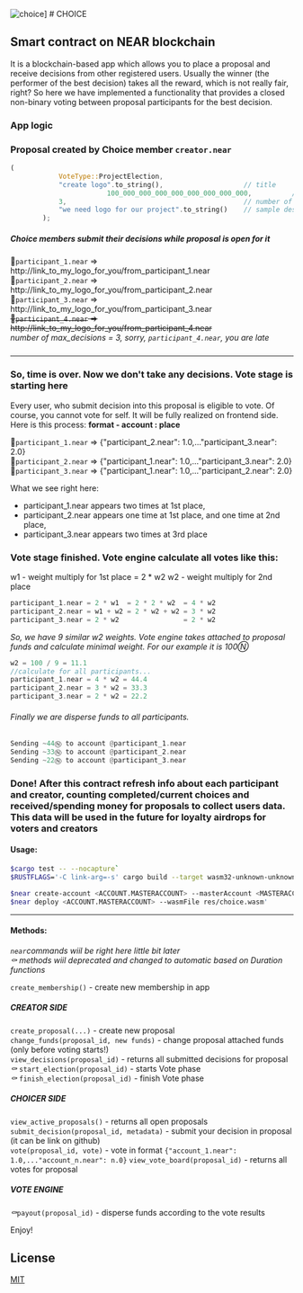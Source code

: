  ![choice](https://github.com/YellingOilbird/choice/assets/logo5.png)] # CHOICE
## Smart contract on NEAR blockchain

It is a blockchain-based app which allows you to place a proposal and receive decisions from other registered users.
Usually the winner (the performer of the best decision) takes all the reward, which is not really fair, right?
So here we have implemented a functionality that provides a closed non-binary voting between proposal participants for the best decision.

### App logic
### Proposal created by Choice member ```creator.near```
```rust
(
			VoteType::ProjectElection,          
			"create logo".to_string(),                    // title  
                        100_000_000_000_000_000_000_000_000,          // 100Ⓝ  
			3,                                            // number of max_decisions  
			"we need logo for our project".to_string()    // sample description  
		);
```
##### Choice members submit their decisions while proposal is open for it
👨```participant_1.near``` =>  http://link_to_my_logo_for_you/from_participant_1.near   
👨```participant_2.near``` =>  http://link_to_my_logo_for_you/from_participant_2.near  
👨```participant_3.near``` =>  http://link_to_my_logo_for_you/from_participant_3.near  
~~👤```participant_4.near``` =>  http://link_to_my_logo_for_you/from_participant_4.near~~  
*number of max_decisions = 3, sorry, ```participant_4.near```, you are late*
#####
---
### So, time is over. Now we don't take any decisions. Vote stage is starting here
Every user, who submit decision into this proposal is eligible to vote. Of course, you cannot vote for self.
It will be fully realized on frontend side. Here is this process:
**format - account : place**  

👨```participant_1.near``` =>  {"participant_2.near": 1.0,..."participant_3.near": 2.0}  
👨```participant_2.near``` =>  {"participant_1.near": 1.0,..."participant_3.near": 2.0}  
👨```participant_3.near``` =>  {"participant_1.near": 1.0,..."participant_2.near": 2.0}  

What we see right here: 
- participant_1.near appears two times at 1st place,
- participant_2.near appears one time at 1st place, and one time at 2nd place,
- participant_3.near appears two times at 3rd place
### Vote stage finished. Vote engine calculate all votes like this:
w1 - weight multiply for 1st place = 2 * w2 
w2 - weight multiply for 2nd place 
```rust
participant_1.near = 2 * w1  = 2 * 2 * w2  = 4 * w2
participant_2.near = w1 + w2 = 2 * w2 + w2 = 3 * w2 
participant_3.near = 2 * w2                = 2 * w2 
```
*So, we have 9 similar w2 weights. Vote engine takes attached to proposal funds and calculate minimal weight. For our example it is 100Ⓝ*

```rust
w2 = 100 / 9 = 11.1
//calculate for all participants...
participant_1.near = 4 * w2 = 44.4
participant_2.near = 3 * w2 = 33.3
participant_3.near = 2 * w2 = 22.2
```
###### Finally we are disperse funds to all participants.
```rust
Sending ~44Ⓝ to account @participant_1.near
Sending ~33Ⓝ to account @participant_2.near
Sending ~22Ⓝ to account @participant_3.near
```
### Done! After this contract refresh info about each participant and creator, counting completed/current choices and received/spending money for proposals to collect users data. This data will be used in the future for loyalty airdrops for voters and creators

#### Usage:

```bash
$cargo test -- --nocapture`
$RUSTFLAGS='-C link-arg=-s' cargo build --target wasm32-unknown-unknown --release`
```
```bash
$near create-account <ACCOUNT.MASTERACCOUNT> --masterAccount <MASTERACCOUNT>
$near deploy <ACCOUNT.MASTERACCOUNT> --wasmFile res/choice.wasm'
```

---

#### Methods:
*```near```commands wiil be right here little bit later*  
*⚰️ methods wiil deprecated and changed to automatic based on Duration functions*

```create_membership()```                    - create new membership in app  
##### CREATOR SIDE
```create_proposal(...)```                   - create new proposal   
```change_funds(proposal_id, new funds)```   - change proposal attached funds (only before voting starts!)   
```view_decisions(proposal_id)```            - returns all submitted decisions for proposal    
*⚰️* ```start_election(proposal_id)```       - starts Vote phase  
*⚰️* ```finish_election(proposal_id)```      - finish Vote phase   
##### CHOICER SIDE 
```view_active_proposals()```                 - returns all open proposals    
```submit_decision(proposal_id, metadata)```  - submit your decision in proposal (it can be link on github)     
```vote(proposal_id, vote)```                 - vote in format ```{"account_1.near": 1.0,..."account_n.near": n.0}```   ```view_vote_board(proposal_id)```            - returns all votes for proposal  
##### VOTE ENGINE       
*⚰️*```payout(proposal_id)```                 - disperse funds according to the vote results  

Enjoy!  



## License
[MIT](https://choosealicense.com/licenses/mit/)
